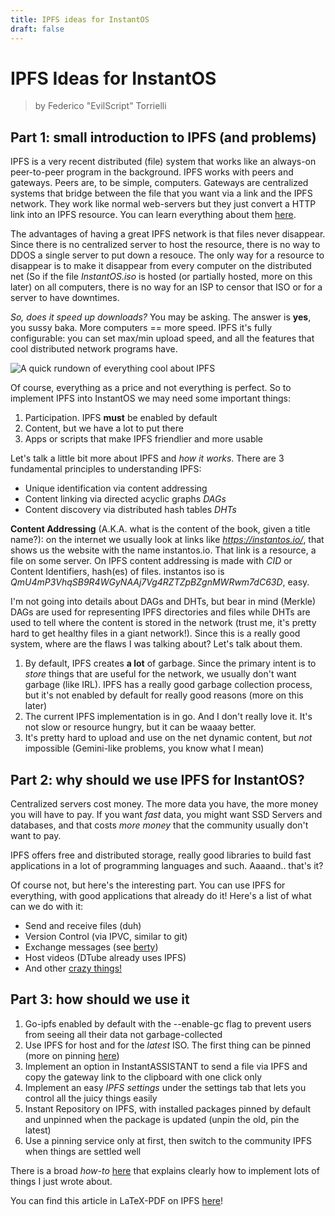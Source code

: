 ```yaml
---
title: IPFS ideas for InstantOS
draft: false
---
```


# IPFS Ideas for InstantOS

> by Federico "EvilScript" Torrielli

## Part 1: small introduction to IPFS (and problems)

IPFS is a very recent distributed (file) system that works like an always-on peer-to-peer program in the background.
IPFS works with peers and gateways. Peers are, to be simple, computers. Gateways are centralized systems that bridge
between the file that you want via a link and the IPFS network. They work like normal web-servers but they just 
convert a HTTP link into an IPFS resource. You can learn everything about them [here](https://github.com/ipfs/go-ipfs/blob/master/docs/gateway.md).

The advantages of having a great IPFS network is that files never disappear. Since there is no centralized server to host the resource,
there is no way to DDOS a single server to put down a resouce. The only way for a resource to disappear is to make it disappear from every
computer on the distributed net (So if the file *InstantOS.iso* is hosted (or partially hosted, more on this later) on all computers, there
is no way for an ISP to censor that ISO or for a server to have downtimes.

*So, does it speed up downloads?* You may be asking. The answer is **yes**, you sussy baka. More computers == more speed.
IPFS it's fully configurable: you can set max/min upload speed, and all the features that cool distributed network programs have.

![A quick rundown of everything cool about IPFS](https://i.imgur.com/HAJnw7g.png)

Of course, everything as a price and not everything is perfect. So to implement IPFS into InstantOS we may need some important things:
1. Participation. IPFS **must** be enabled by default
2. Content, but we have a lot to put there
3. Apps or scripts that make IPFS friendlier and more usable

Let's talk a little bit more about IPFS and *how it works*. There are 3 fundamental principles to understanding IPFS:
* Unique identification via content addressing
* Content linking via directed acyclic graphs *DAGs*
* Content discovery via distributed hash tables *DHTs*

**Content Addressing** (A.K.A. what is the content of the book, given a title name?): on the internet we usually look at links like
*https://instantos.io/*, that shows us the website with the name instantos.io. That link is a resource, a file on some server.
On IPFS content addressing is made with *CID* or Content Identifiers, hash(es) of files. instantos iso is *QmU4mP3VhqSB9R4WGyNAAj7Vg4RZTZpBZgnMWRwm7dC63D*, easy.

I'm not going into details about DAGs and DHTs, but bear in mind (Merkle) DAGs are used for representing IPFS directories and files while
DHTs are used to tell where the content is stored in the network (trust me, it's pretty hard to get healthy files in a giant network!).
Since this is a really good system, where are the flaws I was talking about? Let's talk about them.

1. By default, IPFS creates **a lot** of garbage. Since the primary intent is to *store* things that are useful for the network, we usually don't want
   garbage (like IRL). IPFS has a really good garbage collection process, but it's not enabled by default for really good reasons (more on this later)
2. The current IPFS implementation is in go. And I don't really love it. It's not slow or resource hungry, but it can be waaay better.
3. It's pretty hard to upload and use on the net dynamic content, but *not* impossible (Gemini-like problems, you know what I mean)

## Part 2: why should we use IPFS for InstantOS?

Centralized servers cost money. The more data you have, the more money you will have to pay. If you want *fast* data, you might want SSD Servers and databases,
and that costs *more money* that the community usually don't want to pay.

IPFS offers free and distributed storage, really good libraries to build fast applications in a lot of programming languages and such. Aaaand.. that's it?

Of course not, but here's the interesting part. You can use IPFS for everything, with good applications that already do it! Here's a list of what can we do with it:

* Send and receive files (duh)
* Version Control (via IPVC, similar to git)
* Exchange messages (see [berty](https://berty.tech/))
* Host videos (DTube already uses IPFS)
* And other [crazy things!](https://docs.ipfs.io/concepts/usage-ideas-examples/)

## Part 3: how should we use it

1. Go-ipfs enabled by default with the --enable-gc flag to prevent users from seeing all their data not garbage-collected
2. Use IPFS for host and for the *latest* ISO. The first thing can be pinned (more on pinning [here](https://docs.ipfs.io/how-to/pin-files/))
3. Implement an option in InstantASSISTANT to send a file via IPFS and copy the gateway link to the clipboard with one click only
4. Implement an easy *IPFS settings* under the settings tab that lets you control all the juicy things easily
5. Instant Repository on IPFS, with installed packages pinned by default and unpinned when the package is updated (unpin the old, pin the latest)
6. Use a pinning service only at first, then switch to the community IPFS when things are settled well

There is a broad *how-to* [here](https://docs.ipfs.io/how-to/) that explains clearly how to implement lots of things I just wrote about.

You can find this article in LaTeX-PDF on IPFS [here](https://ipfs.io/ipfs/QmfFQwBp1HB6KiRmgbYQnCfVJKJ93jmsK7Nuq9LwP1E93U?filename=ipfs-ideas.pdf)!
